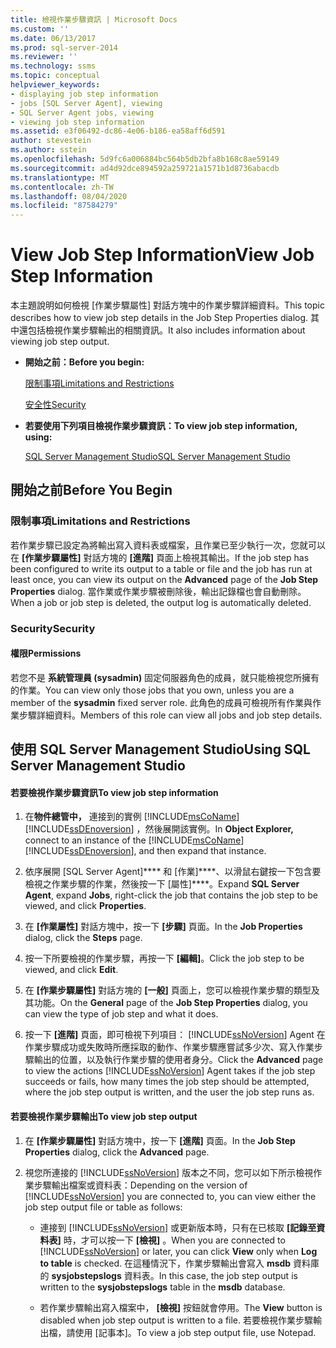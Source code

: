 ```yaml
---
title: 檢視作業步驟資訊 | Microsoft Docs
ms.custom: ''
ms.date: 06/13/2017
ms.prod: sql-server-2014
ms.reviewer: ''
ms.technology: ssms
ms.topic: conceptual
helpviewer_keywords:
- displaying job step information
- jobs [SQL Server Agent], viewing
- SQL Server Agent jobs, viewing
- viewing job step information
ms.assetid: e3f06492-dc86-4e06-b186-ea58aff6d591
author: stevestein
ms.author: sstein
ms.openlocfilehash: 5d9fc6a006884bc564b5db2bfa8b168c8ae59149
ms.sourcegitcommit: ad4d92dce894592a259721a1571b1d8736abacdb
ms.translationtype: MT
ms.contentlocale: zh-TW
ms.lasthandoff: 08/04/2020
ms.locfileid: "87584279"
---
```

# <a name="view-job-step-information"></a><span data-ttu-id="d4bd6-102">View Job Step Information</span><span class="sxs-lookup"><span data-stu-id="d4bd6-102">View Job Step Information</span></span>
  <span data-ttu-id="d4bd6-103">本主題說明如何檢視 [作業步驟屬性] 對話方塊中的作業步驟詳細資料。</span><span class="sxs-lookup"><span data-stu-id="d4bd6-103">This topic describes how to view job step details in the Job Step Properties dialog.</span></span> <span data-ttu-id="d4bd6-104">其中還包括檢視作業步驟輸出的相關資訊。</span><span class="sxs-lookup"><span data-stu-id="d4bd6-104">It also includes information about viewing job step output.</span></span>  
  
-   <span data-ttu-id="d4bd6-105">**開始之前：**</span><span class="sxs-lookup"><span data-stu-id="d4bd6-105">**Before you begin:**</span></span>  
  
     [<span data-ttu-id="d4bd6-106">限制事項</span><span class="sxs-lookup"><span data-stu-id="d4bd6-106">Limitations and Restrictions</span></span>](#Restrictions)  
  
     [<span data-ttu-id="d4bd6-107">安全性</span><span class="sxs-lookup"><span data-stu-id="d4bd6-107">Security</span></span>](#Security)  
  
-   <span data-ttu-id="d4bd6-108">**若要使用下列項目檢視作業步驟資訊：**</span><span class="sxs-lookup"><span data-stu-id="d4bd6-108">**To view job step information, using:**</span></span>  
  
     [<span data-ttu-id="d4bd6-109">SQL Server Management Studio</span><span class="sxs-lookup"><span data-stu-id="d4bd6-109">SQL Server Management Studio</span></span>](#SSMS)  
  
##  <a name="before-you-begin"></a><a name="BeforeYouBegin"></a> <span data-ttu-id="d4bd6-110">開始之前</span><span class="sxs-lookup"><span data-stu-id="d4bd6-110">Before You Begin</span></span>  
  
###  <a name="limitations-and-restrictions"></a><a name="Restrictions"></a> <span data-ttu-id="d4bd6-111">限制事項</span><span class="sxs-lookup"><span data-stu-id="d4bd6-111">Limitations and Restrictions</span></span>  
 <span data-ttu-id="d4bd6-112">若作業步驟已設定為將輸出寫入資料表或檔案，且作業已至少執行一次，您就可以在 **[作業步驟屬性]** 對話方塊的 **[進階]** 頁面上檢視其輸出。</span><span class="sxs-lookup"><span data-stu-id="d4bd6-112">If the job step has been configured to write its output to a table or file and the job has run at least once, you can view its output on the **Advanced** page of the **Job Step Properties** dialog.</span></span> <span data-ttu-id="d4bd6-113">當作業或作業步驟被刪除後，輸出記錄檔也會自動刪除。</span><span class="sxs-lookup"><span data-stu-id="d4bd6-113">When a job or job step is deleted, the output log is automatically deleted.</span></span>  
  
###  <a name="security"></a><a name="Security"></a> <span data-ttu-id="d4bd6-114">Security</span><span class="sxs-lookup"><span data-stu-id="d4bd6-114">Security</span></span>  
  
####  <a name="permissions"></a><a name="Permissions"></a> <span data-ttu-id="d4bd6-115">權限</span><span class="sxs-lookup"><span data-stu-id="d4bd6-115">Permissions</span></span>  
 <span data-ttu-id="d4bd6-116">若您不是 **系統管理員 (sysadmin)** 固定伺服器角色的成員，就只能檢視您所擁有的作業。</span><span class="sxs-lookup"><span data-stu-id="d4bd6-116">You can view only those jobs that you own, unless you are a member of the **sysadmin** fixed server role.</span></span> <span data-ttu-id="d4bd6-117">此角色的成員可檢視所有作業與作業步驟詳細資料。</span><span class="sxs-lookup"><span data-stu-id="d4bd6-117">Members of this role can view all jobs and job step details.</span></span>  
  
##  <a name="using-sql-server-management-studio"></a><a name="SSMS"></a> <span data-ttu-id="d4bd6-118">使用 SQL Server Management Studio</span><span class="sxs-lookup"><span data-stu-id="d4bd6-118">Using SQL Server Management Studio</span></span>  
  
#### <a name="to-view-job-step-information"></a><span data-ttu-id="d4bd6-119">若要檢視作業步驟資訊</span><span class="sxs-lookup"><span data-stu-id="d4bd6-119">To view job step information</span></span>  
  
1.  <span data-ttu-id="d4bd6-120">在**物件總管中，** 連接到的實例 [!INCLUDE[msCoName](../../includes/msconame-md.md)] [!INCLUDE[ssDEnoversion](../../includes/ssdenoversion-md.md)] ，然後展開該實例。</span><span class="sxs-lookup"><span data-stu-id="d4bd6-120">In **Object Explorer,** connect to an instance of the [!INCLUDE[msCoName](../../includes/msconame-md.md)] [!INCLUDE[ssDEnoversion](../../includes/ssdenoversion-md.md)], and then expand that instance.</span></span>  
  
2.  <span data-ttu-id="d4bd6-121">依序展開 [SQL Server Agent]\*\*\*\* 和 [作業]\*\*\*\*、以滑鼠右鍵按一下包含要檢視之作業步驟的作業，然後按一下 [屬性]\*\*\*\*。</span><span class="sxs-lookup"><span data-stu-id="d4bd6-121">Expand **SQL Server Agent**, expand **Jobs**, right-click the job that contains the job step to be viewed, and click **Properties**.</span></span>  
  
3.  <span data-ttu-id="d4bd6-122">在 **[作業屬性]** 對話方塊中，按一下 **[步驟]** 頁面。</span><span class="sxs-lookup"><span data-stu-id="d4bd6-122">In the **Job Properties** dialog, click the **Steps** page.</span></span>  
  
4.  <span data-ttu-id="d4bd6-123">按一下所要檢視的作業步驟，再按一下 **[編輯]**。</span><span class="sxs-lookup"><span data-stu-id="d4bd6-123">Click the job step to be viewed, and click **Edit**.</span></span>  
  
5.  <span data-ttu-id="d4bd6-124">在 **[作業步驟屬性]** 對話方塊的 **[一般]** 頁面上，您可以檢視作業步驟的類型及其功能。</span><span class="sxs-lookup"><span data-stu-id="d4bd6-124">On the **General** page of the **Job Step Properties** dialog, you can view the type of job step and what it does.</span></span>  
  
6.  <span data-ttu-id="d4bd6-125">按一下 **[進階]** 頁面，即可檢視下列項目： [!INCLUDE[ssNoVersion](../../includes/ssnoversion-md.md)] Agent 在作業步驟成功或失敗時所應採取的動作、作業步驟應嘗試多少次、寫入作業步驟輸出的位置，以及執行作業步驟的使用者身分。</span><span class="sxs-lookup"><span data-stu-id="d4bd6-125">Click the **Advanced** page to view the actions [!INCLUDE[ssNoVersion](../../includes/ssnoversion-md.md)] Agent takes if the job step succeeds or fails, how many times the job step should be attempted, where the job step output is written, and the user the job step runs as.</span></span>  
  
#### <a name="to-view-job-step-output"></a><span data-ttu-id="d4bd6-126">若要檢視作業步驟輸出</span><span class="sxs-lookup"><span data-stu-id="d4bd6-126">To view job step output</span></span>  
  
1.  <span data-ttu-id="d4bd6-127">在 **[作業步驟屬性]** 對話方塊中，按一下 **[進階]** 頁面。</span><span class="sxs-lookup"><span data-stu-id="d4bd6-127">In the **Job Step Properties** dialog, click the **Advanced** page.</span></span>  
  
2.  <span data-ttu-id="d4bd6-128">視您所連接的 [!INCLUDE[ssNoVersion](../../includes/ssnoversion-md.md)] 版本之不同，您可以如下所示檢視作業步驟輸出檔案或資料表：</span><span class="sxs-lookup"><span data-stu-id="d4bd6-128">Depending on the version of [!INCLUDE[ssNoVersion](../../includes/ssnoversion-md.md)] you are connected to, you can view either the job step output file or table as follows:</span></span>  
  
    -   <span data-ttu-id="d4bd6-129">連接到 [!INCLUDE[ssNoVersion](../../includes/ssnoversion-md.md)] 或更新版本時，只有在已核取 **[記錄至資料表]** 時，才可以按一下 **[檢視]** 。</span><span class="sxs-lookup"><span data-stu-id="d4bd6-129">When you are connected to [!INCLUDE[ssNoVersion](../../includes/ssnoversion-md.md)] or later, you can click **View** only when **Log to table** is checked.</span></span> <span data-ttu-id="d4bd6-130">在這種情況下，作業步驟輸出會寫入 **msdb** 資料庫的 **sysjobstepslogs** 資料表。</span><span class="sxs-lookup"><span data-stu-id="d4bd6-130">In this case, the job step output is written to the **sysjobstepslogs** table in the **msdb** database.</span></span>  
  
    -   <span data-ttu-id="d4bd6-131">若作業步驟輸出寫入檔案中， **[檢視]** 按鈕就會停用。</span><span class="sxs-lookup"><span data-stu-id="d4bd6-131">The **View** button is disabled when job step output is written to a file.</span></span> <span data-ttu-id="d4bd6-132">若要檢視作業步驟輸出檔，請使用 [記事本]。</span><span class="sxs-lookup"><span data-stu-id="d4bd6-132">To view a job step output file, use Notepad.</span></span>  
  
  
